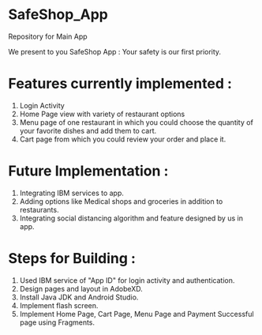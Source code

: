 # SafeShop_App
Repository for Main App

We present to you SafeShop App : Your safety is our first priority.

# Features currently implemented :

1. Login Activity
2. Home Page view with variety of restaurant options
3. Menu page of one restaurant in which you could choose the quantity of your favorite dishes and add them to cart.
4. Cart page from which you could review your order and place it.

# Future Implementation :

1. Integrating IBM services to app.
2. Adding options like Medical shops and groceries in addition to restaurants.
3. Integrating social distancing algorithm and feature designed by us in app.

# Steps for Building :

1. Used IBM service of "App ID" for login activity and authentication.
2. Design pages and layout in AdobeXD.
3. Install Java JDK and Android Studio.
4. Implement flash screen.
5. Implement Home Page, Cart Page, Menu Page and Payment Successful page using Fragments.

